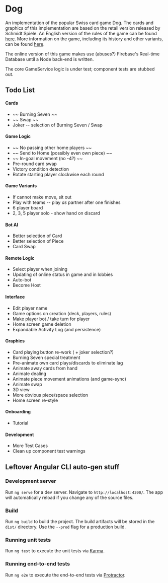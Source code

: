 # Dog

An implementation of the popular Swiss card game Dog. The cards and graphics of this implementation are based on the retail version released by Schmidt Spiele. An English version of the rules of the game can be found [here](http://www.dogspiel.info/images/pdfs/regeln/rules.pdf). More information on the game, including its history and other variants, can be found [here](http://www.dogspiel.info/index.php).

The online version of this game makes use (abuses?) Firebase's Real-time Database until a Node back-end is written.

The core GameService logic is under test; component tests are stubbed out.

## Todo List

#### Cards
* ~~ Burning Seven ~~
* ~~ Swap ~~
* Joker -- selection of Burning Seven / Swap

#### Game Logic
* ~~ No passing other home players ~~
* ~~ Send to Home (possibly even own piece) ~~
* ~~ In-goal movement (no -4?) ~~
* Pre-round card swap
* Victory condition detection
* Rotate starting player clockwise each round

#### Game Variants
* If cannot make move, sit out
* Play with teams -- play _as_ partner after one finishes
* 6 player board
* 2, 3, 5 player solo - show hand on discard

#### Bot AI
* Better selection of Card
* Better selection of Piece
* Card Swap

#### Remote Logic
* Select player when joining
* Updating of online status in game and in lobbies
* Auto-bot
* Become Host

#### Interface
* Edit player name
* Game options on creation (deck, players, rules)
* Make player bot / take turn for player
* Home screen game deletion
* Expandable Activity Log (and persistence)

#### Graphics
* Card playing button re-work ( + joker selection?)
* Burning Seven special treatment
* Pre-animate own card plays/discards to eliminate lag
* Animate away cards from hand
* Animate dealing
* Animate piece movement animations (and game-sync)
* Animate swap
* 3D view
* More obvious piece/space selection
* Home screen re-style

#### Onboarding
* Tutorial

#### Development
* More Test Cases
* Clean up component test warnings

## Leftover Angular CLI auto-gen stuff

### Development server

Run `ng serve` for a dev server. Navigate to `http://localhost:4200/`. The app will automatically reload if you change any of the source files.


### Build

Run `ng build` to build the project. The build artifacts will be stored in the `dist/` directory. Use the `--prod` flag for a production build.

### Running unit tests

Run `ng test` to execute the unit tests via [Karma](https://karma-runner.github.io).

### Running end-to-end tests

Run `ng e2e` to execute the end-to-end tests via [Protractor](http://www.protractortest.org/).
